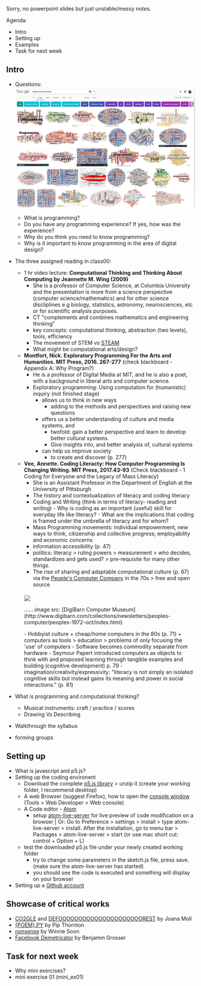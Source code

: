 Sorry, no powerpoint slides but just unstable/messy notes.

Agenda:
- Intro
- Setting up
- Examples
- Task for next week

## Intro
- Questions:
![Image of programming](https://github.com/AUAP/AP2018/blob/master/class01/programming1.png)
    - What is programming? 
    - Do you have any programming experience? If yes, how was the experience? 
    - Why do you think you need to know programming? 
    - Why is it important to know programming in the area of digital design?
- The three assigned reading in class00:
    - 1 hr video lecture: **Computational Thinking and Thinking About Computing by Jeannette M. Wing (2009)**
      - She is a professor of Computer Science, at Columbia University and the presentation is more from a science perspective (computer science/mathematics) and for other science discliplines e.g biology, statistics, astronomy, neurosciences, etc or for scientific analysis purposes.
      - CT "complements and combines mathematics and engineering thinking"
      - key concepts: computational thinking, abstraction (two levels), tools, efficiency
      - The movement of STEM vs [STEAM](https://educationcloset.com/steam/what-is-steam/)
      - What might be computational arts/design? 
    - **Montfort, Nick. Exploratory Programming For the Arts and Humanities. MIT Press, 2016. 267-277** (check blackboard - Appendix A: Why Program?)
        - He is a professor of Digital Media at MIT, and he is also a poet, with a background in liberal arts and computer science. 
        - Exploratory programming: Using computation for (humanistic) inquiry (not finished stage) 
            - allows us to think in new ways 
                - adding to the methods and perspectives and raising new questions
            - offers us a better understanding of culture and media systems, and
                - twofold: gain a better perspective and learn to develop better cultural systems.
                - Give insights into, and better analysis of, cultural systems
            - can help us improve society
                - to create and discover (p. 277)
    - **Vee, Annette. Coding Literacty: How Computer Programming Is Changing Writing. MIT Press, 2017.43-93** (Check blackboard - 1 Coding for Everyone and the Legacy of Mass Literacy)
        - She is an Assistant Professor in the Department of English at the University of Pittsburgh
        - The history and contextualization of literacy and coding literacy
        - Coding and Writing (think in terms of literacy- reading and writing)
                - Why is coding as an important (useful) skill for everyday life like literacy? 
                - What are the implications that coding is framed under the umbrella of literacy and for whom?
        - Mass Programming movements: individual empowerment, new ways to think, citizenship and collective progress; employability and economic concerns
        - information accessibility (p. 47)
        - politics: literacy > ruling powers > measurement > who decides, standardizes and gets used? > pre-requisite for many other things.
        - The rise of sharing and adaptable computational culture (p. 67) via the [People's Computer Company](http://www.digibarn.com/collections/newsletters/peoples-computer/index.html) in the 70s > free and open source
        <p><img src="http://www.digibarn.com/collections/newsletters/peoples-computer/peoples-1972-oct/1972-10-PCC-cover-medium.jpg" align="middle" width="450"><p>.......image src: [DigiBarn Computer Museum](http://www.digibarn.com/collections/newsletters/peoples-computer/peoples-1972-oct/index.html)</p>
        - Hobbyist culture + cheap/home computers in the 80s (p. 71) + computers as tools  > education > problems of only focusing the 'use' of computers
        - Software becomes commodity separate from hardware
        - Seymour Papert introduced computers as objects to think with and proposed learning through tangible examples and building (cognitive development) p. 79
        - imagination/creativity/expressivity: "literacy is not simply an isolated cognitive skills but instead gains its meaning and power in social interactions." (p. 81)
     
- What is programming and computational thinking? 
    - Musical instruments: craft / practice / scores 
    - Drawing Vs Describing 
- Walkthrough the syllabus 
- forming groups
## Setting up
- What is javascript and p5.js? 
- Setting up the coding environent
  - Download the complete [p5.js library](https://p5js.org/download/) > unzip it (create your working folder, I recommend desktop)
  - A web Browser (suggest Firefox), how to open the [console window](https://developer.mozilla.org/en-US/docs/Tools/Web_Console/Console_messages) (Tools > Web Developer > Web console)
  - A Code editor - [Atom](https://atom.io/)
    - setup [atom-live-server](https://www.youtube.com/watch?v=0Xy3yDDY4IE) for live preview of code modification on a browser | Or: Go to Preference > settings > install > type atom-live-server > install. After the installation, go to menu bar > Packages > atom-live-server > start (or use mac short cut: control + Option + L)
  - test the downloaded p5.js file under your newly created working folder
    - try to change some parameters in the sketch.js file, press save. (make sure the atom-live-server has started)
    - you should see the code is executed and something will display on your browser
 - Setting up a [Github account](http://www.github.com)
## Showcase of critical works
- [CO2GLE](http://www.janavirgin.com/CO2/CO2GLE_about.html) and [DEFOOOOOOOOOOOOOOOOOOOOOREST](http://www.janavirgin.com/CO2/DEFOOOOOOOOOOOOOOOOOOOOOREST_about.html) by Joana Moll 
- [{POEM}.PY](https://linguisticgeographies.com/2016/06/12/poem-py-a-critique-of-linguistic-capitalism/) by Pip Thornton
- [nonsense](http://siusoon.net/?p=17) by Winnie Soon
- [Facebook Demetricator](http://bengrosser.com/projects/facebook-demetricator/) by Benjamin Grosser
## Task for next week
- Why mini exercises?
- mini exercise 01 (mini_ex01)

